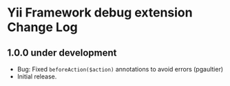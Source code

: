 # Yii Framework debug extension Change Log

## 1.0.0 under development

- Bug: Fixed `beforeAction($action)` annotations to avoid errors (pgaultier)
- Initial release.

